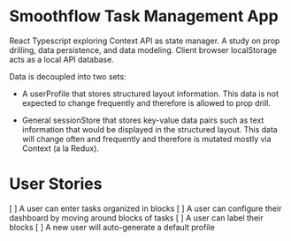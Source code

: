 # Smoothflow Task Management App

React Typescript exploring Context API as state manager. A study on prop drilling, data persistence, and data modeling. Client browser localStorage acts as a local API database.

Data is decoupled into two sets:

- A userProfile that stores structured layout information. This data is not expected to change frequently and therefore is allowed to prop drill.

- General sessionStore that stores key-value data pairs such as text information that would be displayed in the structured layout. This data will change often and frequently and therefore is mutated mostly via Context (a la Redux).

# User Stories

[ ] A user can enter tasks organized in blocks
[ ] A user can configure their dashboard by moving around blocks of tasks
[ ] A user can label their blocks
[ ] A new user will auto-generate a default profile
